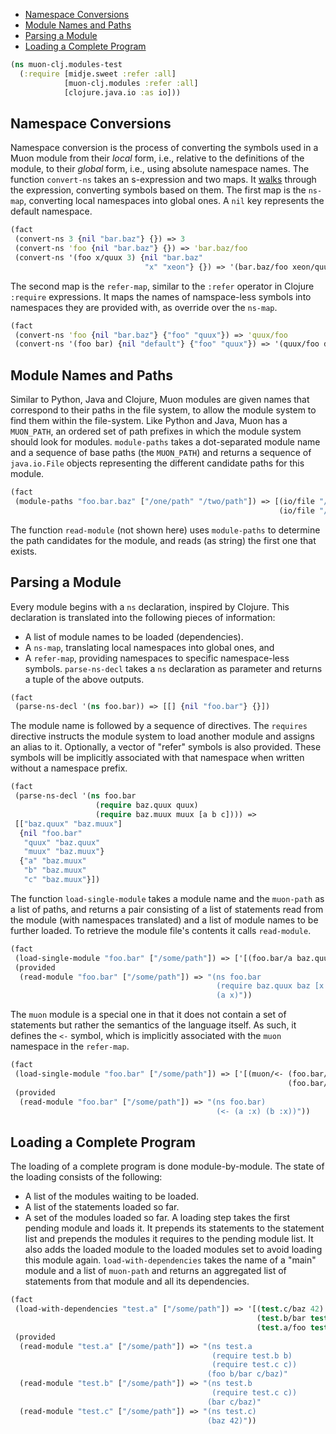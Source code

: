   * [Namespace Conversions](#namespace-conversions)
  * [Module Names and Paths](#module-names-and-paths)
  * [Parsing a Module](#parsing-a-module)
  * [Loading a Complete Program](#loading-a-complete-program)
```clojure
(ns muon-clj.modules-test
  (:require [midje.sweet :refer :all]
            [muon-clj.modules :refer :all]
            [clojure.java.io :as io]))

```
## Namespace Conversions

Namespace conversion is the process of converting the symbols used in a Muon module from their
_local_ form, i.e., relative to the definitions of the module, to their _global_ form,
i.e., using absolute namespace names.
The function `convert-ns` takes an s-expression and two maps.
It [walks](https://clojuredocs.org/clojure.walk) through the expression, converting symbols based on them.
The first map is the `ns-map`, converting local namespaces into global ones.
A `nil` key represents the default namespace.
```clojure
(fact
 (convert-ns 3 {nil "bar.baz"} {}) => 3
 (convert-ns 'foo {nil "bar.baz"} {}) => 'bar.baz/foo
 (convert-ns '(foo x/quux 3) {nil "bar.baz"
                              "x" "xeon"} {}) => '(bar.baz/foo xeon/quux 3))

```
The second map is the `refer-map`, similar to the `:refer` operator in Clojure `:require` expressions.
It maps the names of namspace-less symbols into namespaces they are provided with, as override over
the `ns-map`.
```clojure
(fact
 (convert-ns 'foo {nil "bar.baz"} {"foo" "quux"}) => 'quux/foo
 (convert-ns '(foo bar) {nil "default"} {"foo" "quux"}) => '(quux/foo default/bar))

```
## Module Names and Paths

Similar to Python, Java and Clojure, Muon modules are given names that correspond to their paths in the file system,
to allow the module system to find them within the file-system.
Like Python and Java, Muon has a `MUON_PATH`, an ordered set of path prefixes in which the module system should look
for modules.
`module-paths` takes a dot-separated module name and a sequence of base paths (the `MUON_PATH`) and returns a sequence
of `java.io.File` objects representing the different candidate paths for this module.
```clojure
(fact
 (module-paths "foo.bar.baz" ["/one/path" "/two/path"]) => [(io/file "/one/path" "foo" "bar" "baz.mu")
                                                            (io/file "/two/path" "foo" "bar" "baz.mu")])

```
The function `read-module` (not shown here) uses `module-paths` to determine the path candidates for the module,
and reads (as string) the first one that exists.

## Parsing a Module

Every module begins with a `ns` declaration, inspired by Clojure.
This declaration is translated into the following pieces of information:
* A list of module names to be loaded (dependencies).
* A `ns-map`, translating local namespaces into global ones, and
* A `refer-map`, providing namespaces to specific namespace-less symbols.
`parse-ns-decl` takes a `ns` declaration as parameter and returns a tuple of the above outputs.
```clojure
(fact
 (parse-ns-decl '(ns foo.bar)) => [[] {nil "foo.bar"} {}])

```
The module name is followed by a sequence of directives. The `requires` directive instructs the module system
to load another module and assigns an alias to it.
Optionally, a vector of "refer" symbols is also provided.
These symbols will be implicitly associated with that namespace when written without a namespace prefix.
```clojure
(fact
 (parse-ns-decl '(ns foo.bar
                   (require baz.quux quux)
                   (require baz.muux muux [a b c]))) =>
 [["baz.quux" "baz.muux"]
  {nil "foo.bar"
   "quux" "baz.quux"
   "muux" "baz.muux"}
  {"a" "baz.muux"
   "b" "baz.muux"
   "c" "baz.muux"}])

```
The function `load-single-module` takes a module name and the `muon-path` as a list of paths,
and returns a pair consisting of a list of statements read from the module (with namespaces translated)
and a list of module names to be further loaded.
To retrieve the module file's contents it calls `read-module`.
```clojure
(fact
 (load-single-module "foo.bar" ["/some/path"]) => ['[(foo.bar/a baz.quux/x)] ["baz.quux"]]
 (provided
  (read-module "foo.bar" ["/some/path"]) => "(ns foo.bar
                                              (require baz.quux baz [x y z]))
                                              (a x)"))

```
The `muon` module is a special one in that it does not contain a set of statements but rather the semantics of the language itself.
As such, it defines the `<-` symbol, which is implicitly associated with the `muon` namespace in the `refer-map`.
```clojure
(fact
 (load-single-module "foo.bar" ["/some/path"]) => ['[(muon/<- (foo.bar/a :x)
                                                              (foo.bar/b :x))] []]
 (provided
  (read-module "foo.bar" ["/some/path"]) => "(ns foo.bar)
                                              (<- (a :x) (b :x))"))

```
## Loading a Complete Program

The loading of a complete program is done module-by-module.
The state of the loading consists of the following:
* A list of the modules waiting to be loaded.
* A list of the statements loaded so far.
* A set of the modules loaded so far.
A loading step takes the first pending module and loads it.
It prepends its statements to the statement list and prepends the modules it requires to the pending module list.
It also adds the loaded module to the loaded modules set to avoid loading this module again.
`load-with-dependencies` takes the name of a "main" module and a list of `muon-path` and
returns an aggregated list of statements from that module and all its dependencies.
```clojure
(fact
 (load-with-dependencies "test.a" ["/some/path"]) => '[(test.c/baz 42)
                                                       (test.b/bar test.c/baz)
                                                       (test.a/foo test.b/bar test.c/baz)]
 (provided
  (read-module "test.a" ["/some/path"]) => "(ns test.a
                                             (require test.b b)
                                             (require test.c c))
                                            (foo b/bar c/baz)"
  (read-module "test.b" ["/some/path"]) => "(ns test.b
                                             (require test.c c))
                                            (bar c/baz)"
  (read-module "test.c" ["/some/path"]) => "(ns test.c)
                                            (baz 42)"))
```

